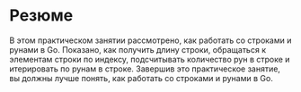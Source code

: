 # Резюме

В этом практическом занятии рассмотрено, как работать со строками и рунами в Go. Показано, как получить длину строки, обращаться к элементам строки по индексу, подсчитывать количество рун в строке и итерировать по рунам в строке. Завершив это практическое занятие, вы должны лучше понять, как работать со строками и рунами в Go.
